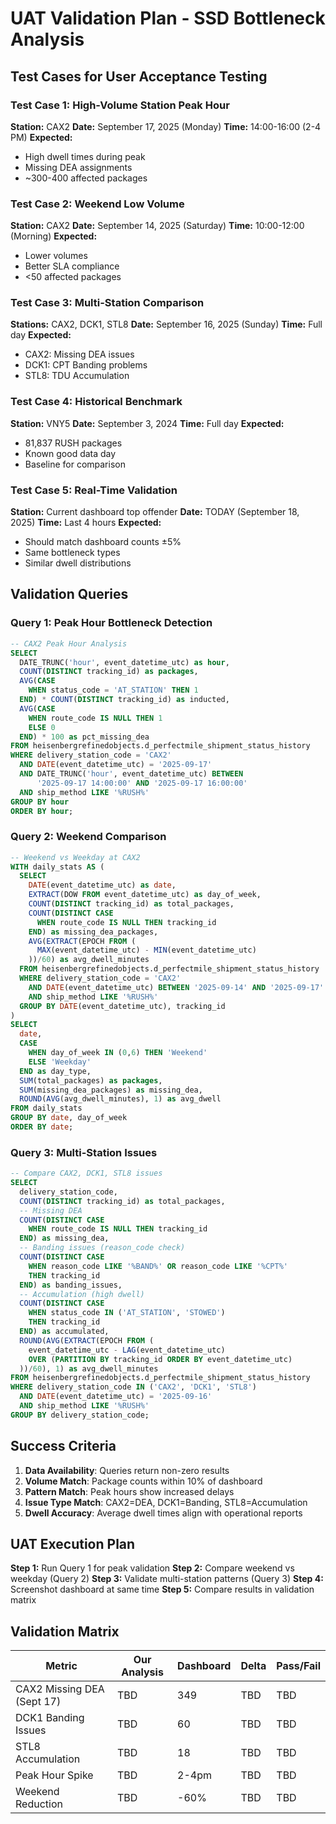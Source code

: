 # UAT Validation Plan - SSD Bottleneck Analysis

## Test Cases for User Acceptance Testing

### Test Case 1: High-Volume Station Peak Hour
**Station:** CAX2
**Date:** September 17, 2025 (Monday)
**Time:** 14:00-16:00 (2-4 PM)
**Expected:**
- High dwell times during peak
- Missing DEA assignments
- ~300-400 affected packages

### Test Case 2: Weekend Low Volume
**Station:** CAX2
**Date:** September 14, 2025 (Saturday)
**Time:** 10:00-12:00 (Morning)
**Expected:**
- Lower volumes
- Better SLA compliance
- <50 affected packages

### Test Case 3: Multi-Station Comparison
**Stations:** CAX2, DCK1, STL8
**Date:** September 16, 2025 (Sunday)
**Time:** Full day
**Expected:**
- CAX2: Missing DEA issues
- DCK1: CPT Banding problems
- STL8: TDU Accumulation

### Test Case 4: Historical Benchmark
**Station:** VNY5
**Date:** September 3, 2024
**Time:** Full day
**Expected:**
- 81,837 RUSH packages
- Known good data day
- Baseline for comparison

### Test Case 5: Real-Time Validation
**Station:** Current dashboard top offender
**Date:** TODAY (September 18, 2025)
**Time:** Last 4 hours
**Expected:**
- Should match dashboard counts ±5%
- Same bottleneck types
- Similar dwell distributions

## Validation Queries

### Query 1: Peak Hour Bottleneck Detection
```sql
-- CAX2 Peak Hour Analysis
SELECT
  DATE_TRUNC('hour', event_datetime_utc) as hour,
  COUNT(DISTINCT tracking_id) as packages,
  AVG(CASE
    WHEN status_code = 'AT_STATION' THEN 1
  END) * COUNT(DISTINCT tracking_id) as inducted,
  AVG(CASE
    WHEN route_code IS NULL THEN 1
    ELSE 0
  END) * 100 as pct_missing_dea
FROM heisenbergrefinedobjects.d_perfectmile_shipment_status_history
WHERE delivery_station_code = 'CAX2'
  AND DATE(event_datetime_utc) = '2025-09-17'
  AND DATE_TRUNC('hour', event_datetime_utc) BETWEEN
      '2025-09-17 14:00:00' AND '2025-09-17 16:00:00'
  AND ship_method LIKE '%RUSH%'
GROUP BY hour
ORDER BY hour;
```

### Query 2: Weekend Comparison
```sql
-- Weekend vs Weekday at CAX2
WITH daily_stats AS (
  SELECT
    DATE(event_datetime_utc) as date,
    EXTRACT(DOW FROM event_datetime_utc) as day_of_week,
    COUNT(DISTINCT tracking_id) as total_packages,
    COUNT(DISTINCT CASE
      WHEN route_code IS NULL THEN tracking_id
    END) as missing_dea_packages,
    AVG(EXTRACT(EPOCH FROM (
      MAX(event_datetime_utc) - MIN(event_datetime_utc)
    ))/60) as avg_dwell_minutes
  FROM heisenbergrefinedobjects.d_perfectmile_shipment_status_history
  WHERE delivery_station_code = 'CAX2'
    AND DATE(event_datetime_utc) BETWEEN '2025-09-14' AND '2025-09-17'
    AND ship_method LIKE '%RUSH%'
  GROUP BY DATE(event_datetime_utc), tracking_id
)
SELECT
  date,
  CASE
    WHEN day_of_week IN (0,6) THEN 'Weekend'
    ELSE 'Weekday'
  END as day_type,
  SUM(total_packages) as packages,
  SUM(missing_dea_packages) as missing_dea,
  ROUND(AVG(avg_dwell_minutes), 1) as avg_dwell
FROM daily_stats
GROUP BY date, day_of_week
ORDER BY date;
```

### Query 3: Multi-Station Issues
```sql
-- Compare CAX2, DCK1, STL8 issues
SELECT
  delivery_station_code,
  COUNT(DISTINCT tracking_id) as total_packages,
  -- Missing DEA
  COUNT(DISTINCT CASE
    WHEN route_code IS NULL THEN tracking_id
  END) as missing_dea,
  -- Banding issues (reason_code check)
  COUNT(DISTINCT CASE
    WHEN reason_code LIKE '%BAND%' OR reason_code LIKE '%CPT%'
    THEN tracking_id
  END) as banding_issues,
  -- Accumulation (high dwell)
  COUNT(DISTINCT CASE
    WHEN status_code IN ('AT_STATION', 'STOWED')
    THEN tracking_id
  END) as accumulated,
  ROUND(AVG(EXTRACT(EPOCH FROM (
    event_datetime_utc - LAG(event_datetime_utc)
    OVER (PARTITION BY tracking_id ORDER BY event_datetime_utc)
  ))/60), 1) as avg_dwell_minutes
FROM heisenbergrefinedobjects.d_perfectmile_shipment_status_history
WHERE delivery_station_code IN ('CAX2', 'DCK1', 'STL8')
  AND DATE(event_datetime_utc) = '2025-09-16'
  AND ship_method LIKE '%RUSH%'
GROUP BY delivery_station_code;
```

## Success Criteria

1. **Data Availability**: Queries return non-zero results
2. **Volume Match**: Package counts within 10% of dashboard
3. **Pattern Match**: Peak hours show increased delays
4. **Issue Type Match**: CAX2=DEA, DCK1=Banding, STL8=Accumulation
5. **Dwell Accuracy**: Average dwell times align with operational reports

## UAT Execution Plan

**Step 1:** Run Query 1 for peak validation
**Step 2:** Compare weekend vs weekday (Query 2)
**Step 3:** Validate multi-station patterns (Query 3)
**Step 4:** Screenshot dashboard at same time
**Step 5:** Compare results in validation matrix

## Validation Matrix

| Metric | Our Analysis | Dashboard | Delta | Pass/Fail |
|--------|-------------|-----------|-------|-----------|
| CAX2 Missing DEA (Sept 17) | TBD | 349 | TBD | TBD |
| DCK1 Banding Issues | TBD | 60 | TBD | TBD |
| STL8 Accumulation | TBD | 18 | TBD | TBD |
| Peak Hour Spike | TBD | 2-4pm | TBD | TBD |
| Weekend Reduction | TBD | -60% | TBD | TBD |